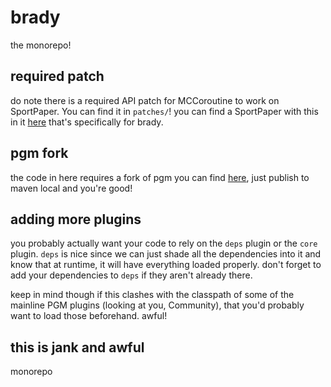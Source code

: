 # brady

the monorepo!

## required patch

do note there is a required API patch for MCCoroutine to work on SportPaper. You can find it in `patches/`!
you can find a SportPaper with this in it [here](https://github.com/PGMFFEnthusiasts/SportPaper) that's
specifically for brady.

## pgm fork

the code in here requires a fork of pgm you can find [here](https://github.com/PGMFFEnthusiasts/PGM/tree/tb-patches),
just publish to maven local and you're good!

## adding more plugins

you probably actually want your code to rely on the `deps` plugin or the `core` plugin. `deps` is nice since
we can just shade all the dependencies into it and know that at runtime, it will have everything loaded properly.
don't forget to add your dependencies to `deps` if they aren't already there.

keep in mind though if this clashes with the classpath of some of the mainline PGM plugins (looking at you,
Community), that you'd probably want to load those beforehand. awful!

## this is jank and awful

monorepo
